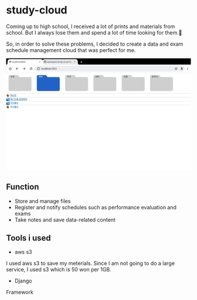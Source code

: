 # study-cloud
Coming up to high school, I received a lot of prints and materials from school. But I always lose them and spend a lot of time looking for them.🤕

So, in order to solve these problems, I decided to create a data and exam schedule management cloud that was perfect for me.


![Preview Img](https://raw.githubusercontent.com/seohayeon/study-cloud/main/resources/preview1.jpg?token=ATCVOVZ7VV6DZHM23AZYYQDBXNBK4)
## Function
* Store and manage files
* Register and notify schedules such as performance evaluation and exams
* Take notes and save data-related content

## Tools i used
* aws s3

I used aws s3 to save my meterials. Since I am not going to do a large service, I used s3 which is 50 won per 1GB.

* Django

Framework
